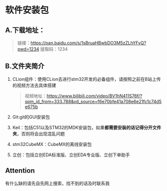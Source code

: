 # 软件安装包

## A.下载地址：

> 链接：https://pan.baidu.com/s/1sBruaHBwbDO3M5zZLhYFvQ?pwd=1234 
> 提取码：1234 

## B.文件夹简介

1. CLion组件：使用CLion去进行stm32开发的必备组件，请按照之前在B站上传的视频方法去具体搭建

   > 视频地址：https://www.bilibili.com/video/BV1hN411S76f/?spm_id_from=333.788&vd_source=f6e70bfe41a708e6e21fc1c74d5e675b

2. Git:git的GUI安装包

3. Keil：包括C51以及STM32的MDK安装包，如果**都需要安装的话记得分开文件夹**，否则将会出现混乱问题

4. stm32CubeMX：CubeMX的离线安装包

5. 立创：包括立创EDA标准版、立创EDA专业版、立创下单助手

## Attention

有什么缺的请先自先网上搜索，找不到的话及时联系我
